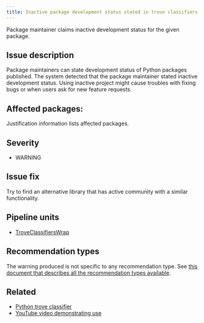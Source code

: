 ```yaml
---
title: Inactive package development status stated in trove classifiers
---
```


Package maintainer claims inactive development status for the given package.

## Issue description

Package maintainers can state development status of Python packages published.
The system detected that the package maintainer stated inactive development
status. Using inactive project might cause troubles with fixing bugs or when
users ask for new feature requests.

## Affected packages:

Justification information lists affected packages.

## Severity

 * WARNING

## Issue fix

Try to find an alternative library that has active community with a similar
functionality.

## Pipeline units

 * [TroveClassifiersWrap](https://thoth-station.ninja/docs/developers/adviser/thoth.adviser.wraps.html#thoth.adviser.wraps.TroveClassifiersWrap)

## Recommendation types

The warning produced is not specific to any recommendation type. See [this
document that describes all the recommendation types
available](http://thoth-station.ninja/recommendation-types).

## Related

 * [Python trove classifier][1]
 * [YouTube video demonstrating use][2]

[1]: https://pypi.org/classifiers/
[2]: https://www.youtube.com/watch?v=R_oYDppz0S4
